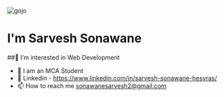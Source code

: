 ![gojo](https://github.com/SarveshSS69/SarveshSS69/assets/98634138/29937fd5-0c1a-45c7-9bd3-ad69801d9f74)


# **I'm Sarvesh Sonawane**
##👀 I’m interested in Web Development
- 🌱 I am an MCA Student
- 🔗 Linkedin - https://www.linkedin.com/in/sarvesh-sonawane-hesvras/
- 📫 How to reach me sonawanesarvesh2@gmail.com

<!---
SarveshSS69/SarveshSS69 is a ✨ special ✨ repository because its `README.md` (this file) appears on your GitHub profile.
You can click the Preview link to take a look at your changes.
--->
